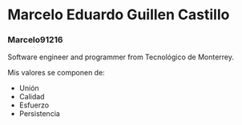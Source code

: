 ﻿# Marcelo Eduardo Guillen Castillo
### Marcelo91216

Software engineer and programmer from Tecnológico de Monterrey.

Mis valores se componen de:
- Unión
- Calidad
- Esfuerzo
- Persistencia
